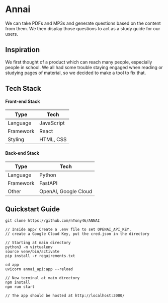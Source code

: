 # Annai
We can take PDFs and MP3s and generate questions based on the content from them. We then display those questions to act as a study guide for our users.

## Inspiration
We first thought of a product which can reach many people, especially people in school. We all had some trouble staying engaged when reading or studying pages of material, so we decided to make a tool to fix that.

##  Tech Stack
#### Front-end Stack
| Type      | Tech                      |
| --------- | ------------------------- |
| Language  | JavaScript                |
| Framework | React                     |
| Styling   | HTML, CSS                 |

#### Back-end Stack
| Type      | Tech                      |
| --------- | ------------------------- |
| Language  | Python                    |
| Framework | FastAPI                   |
| Other     | OpenAI, Google Cloud      |

## Quickstart Guide
```
git clone https://github.com/nTony46/ANNAI

// Inside app/ Create a .env file to set OPENAI_API_KEY,
// create a Google Cloud Key, put the cred.json in the directory

// Starting at main directory
python3 -m virtualenv
source venv/bin/activate
pip install -r requirements.txt

cd app
uvicorn annai_api:app --reload

// New terminal at main directory
npm install
npm run start

// The app should be hosted at http://localhost:3000/
```


